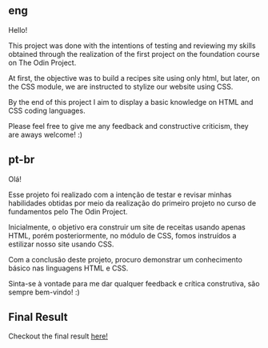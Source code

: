 ## eng

Hello!

This project was done with the intentions of testing and reviewing my skills obtained through the realization of the first project on the foundation course on The Odin Project.

At first, the objective was to build a recipes site using only html, but later, on the CSS module, we are instructed to stylize our website using CSS.

By the end of this project I aim to display a basic knowledge on HTML and CSS coding languages.

Please feel free to give me any feedback and constructive criticism, they are aways welcome! :)

## pt-br

Olá!

Esse projeto foi realizado com a intenção de testar e revisar minhas habilidades obtidas por meio da realização do primeiro projeto no curso de fundamentos pelo The Odin Project.

Inicialmente, o objetivo era construir um site de receitas usando apenas HTML, porém posteriormente, no módulo de CSS, fomos instruídos a estilizar nosso site usando CSS.

Com a conclusão deste projeto, procuro demonstrar um conhecimento básico nas linguagens HTML e CSS.

Sinta-se à vontade para me dar qualquer feedback e crítica construtiva, são sempre bem-vindo! :)

## Final Result

Checkout the final result [here!](https://nicog03.github.io/odin-recipes/)
